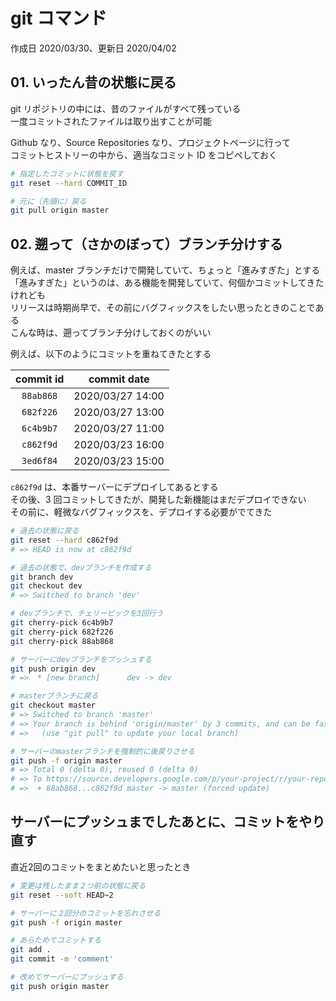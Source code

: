 # git コマンド

作成日 2020/03/30、更新日 2020/04/02

## 01. いったん昔の状態に戻る

git リポジトリの中には、昔のファイルがすべて残っている\
一度コミットされたファイルは取り出すことが可能

Github なり、Source Repositories なり、プロジェクトページに行って\
コミットヒストリーの中から、適当なコミット ID をコピペしておく

```bash
# 指定したコミットに状態を戻す
git reset --hard COMMIT_ID

# 元に（先頭に）戻る
git pull origin master
```

## 02. 遡って（さかのぼって）ブランチ分けする

例えば、master ブランチだけで開発していて、ちょっと「進みすぎた」とする\
「進みすぎた」というのは、ある機能を開発していて、何個かコミットしてきたけれども\
リリースは時期尚早で、その前にバグフィックスをしたい思ったときのことである\
こんな時は、遡ってブランチ分けしておくのがいい

例えば、以下のようにコミットを重ねてきたとする

| commit id | commit date      |
| :-------: | ---------------- |
| `88ab868` | 2020/03/27 14:00 |
| `682f226` | 2020/03/27 13:00 |
| `6c4b9b7` | 2020/03/27 11:00 |
| `c862f9d` | 2020/03/23 16:00 |
| `3ed6f84` | 2020/03/23 15:00 |

`c862f9d` は、本番サーバーにデプロイしてあるとする\
その後、3 回コミットしてきたが、開発した新機能はまだデプロイできない\
その前に、軽微なバグフィックスを、デプロイする必要がでてきた

```bash
# 過去の状態に戻る
git reset --hard c862f9d
# => HEAD is now at c862f9d

# 過去の状態で、devブランチを作成する
git branch dev
git checkout dev
# => Switched to branch 'dev'

# devブランチで、チェリーピックを3回行う
git cherry-pick 6c4b9b7
git cherry-pick 682f226
git cherry-pick 88ab868

# サーバーにdevブランチをプッシュする
git push origin dev
# =>  * [new branch]      dev -> dev

# masterブランチに戻る
git checkout master
# => Switched to branch 'master'
# => Your branch is behind 'origin/master' by 3 commits, and can be fast-forwarded.
# =>   (use "git pull" to update your local branch)

# サーバーのmasterブランチを強制的に後戻りさせる
git push -f origin master
# => Total 0 (delta 0), reused 0 (delta 0)
# => To https://source.developers.google.com/p/your-project/r/your-repository
# =>  + 88ab868...c862f9d master -> master (forced update)
```

## サーバーにプッシュまでしたあとに、コミットをやり直す

直近2回のコミットをまとめたいと思ったとき

```bash
# 変更は残したまま２つ前の状態に戻る
git reset --soft HEAD~2

# サーバーに２回分のコミットを忘れさせる
git push -f origin master

# あらためてコミットする
git add .
git commit -m 'comment'

# 改めてサーバーにプッシュする
git push origin master
```
